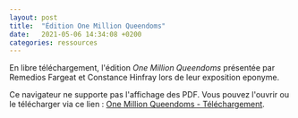 ```yaml
---
layout: post
title:  "Édition One Million Queendoms"
date:   2021-05-06 14:34:08 +0200
categories: ressources
---
```

En libre téléchargement, l'édition *One Million Queendoms* présentée par Remedios Fargeat et Constance Hinfray lors de leur exposition eponyme.


<object data="http://laguerriere.net/imgs/onemillionqueendoms_editionnumerique.pdf" type="application/pdf" width="100%" height="550px">
        <p>Ce navigateur ne supporte pas l'affichage des PDF. Vous pouvez l'ouvrir ou le télécharger via ce lien : <a href="http://laguerriere.net/imgs/onemillionqueendoms_editionnumerique.pdf">One Million Queendoms - Téléchargement</a>.</p>
</object>

